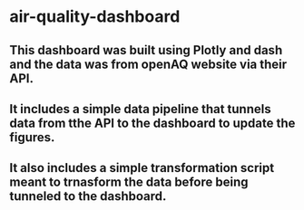 # air-quality-dashboard

## This dashboard was built using Plotly and dash and the data was from openAQ website via their API.

## It includes a simple data pipeline that tunnels data from tthe API to the dashboard to update the figures.

## It also includes a simple transformation script meant to trnasform the data before being tunneled to the  dashboard. 
